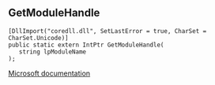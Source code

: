 ## GetModuleHandle

```
[DllImport("coredll.dll", SetLastError = true, CharSet = CharSet.Unicode)]
public static extern IntPtr GetModuleHandle(
   string lpModuleName
);
```

[Microsoft documentation](https://docs.microsoft.com/en-us/windows/win32/api/libloaderapi/nf-libloaderapi-getmodulehandlea)
